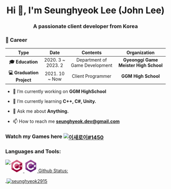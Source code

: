 <h1 align="center">Hi 👋, I'm Seunghyeok Lee (John Lee)</h1>
<h3 align="center">A passionate client developer from Korea</h3>

### :purple_heart: Career

| **Type** | **Date** | **Contents** | **Organization** |
|:--------:|:--------:|:--------:|:--------:|
| **:mortar_board: Education** | 2020. 3 ~ 2023. 2 | Department of Game Development | **Gyeonggi Game Meister High School** |
| **💻 Graduation Project** | 2021. 10 ~ Now | Client Programmer | **GGM High School** |

- 🔭 I’m currently working on **GGM HighSchool**

- 🌱 I’m currently learning **C++, C#, Unity.**

- 💬 Ask me about **Anything.**

- 📫 How to reach me **seunghyeok.dev@gmail.com**

<h3 align="left">Watch my Games here
<a href="https://www.youtube.com/channel/UCsEzm65mFUbIfGwFTk1nHDA/videos" target="blank"><img align="center" src="https://cdn.jsdelivr.net/npm/simple-icons@3.0.1/icons/youtube.svg" alt="이새로이#1450" height="30" width="40" /></a>
</p>
<h3 align="left">Languages and Tools:</h3>

<p align="left"> 
  <a href="https://www.w3schools.com/cpp/" target="_blank"> <img src="https://raw.githubusercontent.com/devicons/devicon/master/icons/cplusplus/cplusplus-original.svg" alt="cplusplus" width="40" height="40"/> </a> 
  <a href="https://www.w3schools.com/cs/" target="_blank"> <img src="https://raw.githubusercontent.com/devicons/devicon/master/icons/csharp/csharp-original.svg" alt="csharp" width="40" height="40"/> </a> <a href="https://unity.com/" target="_blank"> <img src="https://www.vectorlogo.zone/logos/unity3d/unity3d-icon.svg"
  
<h3 align="left">Github Status:</h3>
<p>&nbsp;<img align="center" src="https://github-readme-stats.vercel.app/api?username=seunghyeok2915&show_icons=true&locale=en" alt="seunghyeok2915" /></p>
